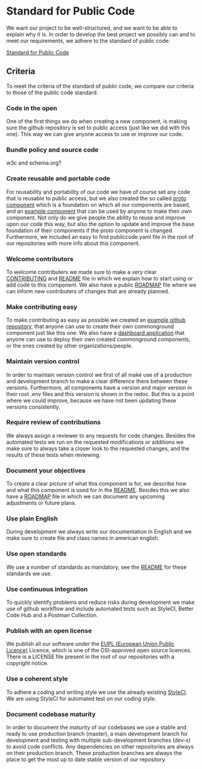 # Standard for Public Code
We want our project to be well-structured, and we want to be able to explain why it is.
In order to develop the best project we possibly can and to meet our requirements, we adhere to the standard of public code:

[Standard for Public Code](https://standard.publiccode.net)

## Criteria
To meet the criteria of the standard of public code, we compare our criteria to those of the public code standard.

### Code in the open
One of the first things we do when creating a new component, is making sure the github repository is set to public access (just like we did with this one). This way we can give anyone access to use or improve our code.  

### Bundle policy and source code
w3c and schema.org?

### Create reusable and portable code
For reusability and portability of our code we have of course set any code that is reusable to public access, but we also created the so called [proto component](https://github.com/ConductionNL/Proto-component-commonground) which is a foundation on which all our components are based, and an [example component](https://github.com/ConductionNL/commonground-example) that can be used by anyone to make their own component. Not only do we give people the ability to reuse and improve upon our code this way, but also the option to update and improve the base foundation of their components if the proto component is changed. Furthermore, we included an easy to find publiccode.yaml file in the root of our repositories with more info about this component.

### Welcome contributors
To welcome contributers we made sure to make a very clear [CONTRIBUTING](CONTRIBUTING.md) and [README](README.md) file in which we explain how to start using or add code to this component. We also have a public [ROADMAP](ROADMAP.md) file where we can inform new contributers of changes that are already planned. 

### Make contributing easy
To make contributing as easy as possible we created an [example github repository](https://github.com/ConductionNL/commonground-example), that anyone can use to create their own commonground component just like this one. We also have a [dashboard application](https://commonground.conduction.nl/) that anyone can use to deploy their own created commonground components, or the ones created by other organizations/people.

### Maintain version control
In order to maintain version control we first of all make use of a production and development branch to make a clear difference there between these versions. Furthermore, all components have a version and major version in their root .env files and this version is shown in the redoc. But this is a point where we could improve, because we have not been updating these versions consistently.

### Require review of contributions
We always assign a reviewer to any requests for code changes. Besides the automated tests we run on the requested modifications or additions we make sure to always take a closer look to the requested changes, and the results of these tests when reviewing. 

### Document your objectives
To create a clear picture of what this component is for, we describe how and what this component is used for in the [README](README.md). Besides this we also have a [ROADMAP](ROADMAP.md) file in which we can document any upcoming adjustments or future plans.

### Use plain English
During development we always write our documentation in English and we make sure to create file and class names in american english.

### Use open standards
We use a number of standards as mandatory, see the [README](README.md) for these standards we use.

### Use continuous integration
To quickly identify problems and reduce risks during development we make use of github workflow and include automated tests such as StyleCI, Better Code Hub and a Postman Collection.

### Publish with an open license
We publish all our software under the [EUPL (European Union Public Licence)](https://joinup.ec.europa.eu/collection/eupl/introduction-eupl-licence) Licence, which is one of the OSI-approved open source licences. There is a LICENSE file present in the root of our repositories with a copyright notice. 

### Use a coherent style
To adhere a coding and writing style we use the already existing [StyleCI](https://styleci.io/). We are using StyleCi for automated test on our coding style.

### Document codebase maturity
In order to document the maturity of our codebases we use a stable and ready to use production branch (master), a main development branch for development and testing with multiple sub-development branches (dev-x) to avoid code conflicts. Any dependencies on other repositories are always on their production branch. These production branches are always the place to get the most up to date stable version of our repository.
